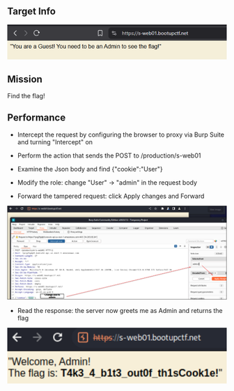 ## Target Info
![photo00](./screenshots/web01a.png)

## Mission
Find the flag!

## Performance

- Intercept the request by configuring the browser to proxy via Burp Suite and turning "Intercept" on
- Perform the action that sends the POST to /production/s-web01
- Examine the Json body and find {"cookie":"User"}
  
- Modify the role: change "User" → "admin" in the request body
- Forward the tampered request: click Apply changes and  Forward
  
![photo01](./screenshots/web01.png)

- Read the response: the server now greets me as Admin and returns the flag
  
![photo01](./screenshots/web01b.png)
